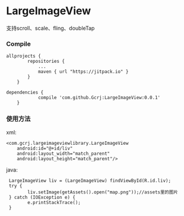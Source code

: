 # LargeImageView
支持scroll、scale、fling、doubleTap
### Compile
```
allprojects {  
    	repositories {  
			...  
			maven { url "https://jitpack.io" }  
		}  
	}  
```
```
dependencies {  
	        compile 'com.github.Gcrj:LargeImageView:0.0.1'  
	}
```

### 使用方法
xml:  
```
<com.gcrj.largeimageviewlibrary.LargeImageView  
    android:id="@+id/liv"  
    android:layout_width="match_parent"  
    android:layout_height="match_parent"/>  
```

java:  
```
 LargeImageView liv = (LargeImageView) findViewById(R.id.liv);  
 try {  
        liv.setImage(getAssets().open("map.png"));//assets里的图片  
 } catch (IOException e) {  
        e.printStackTrace();  
 }
 ```